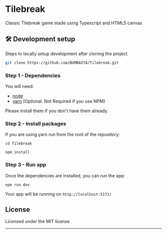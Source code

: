 # Tilebreak

Classic Tilebreak game made using Typescript and HTML5 canvas

## 🛠️ Development setup

Steps to locally setup development after cloning the project.

```sh
git clone https://github.com/BUMBAIYA/Tilebreak.git
```

### Step 1 - Dependencies

You will need:

- [node](https://nodejs.org/)
- [yarn](https://yarnpkg.com/en/docs/install) (Optional. Not Required if you use NPM)

Please install them if you don't have them already.

### Step 2 - Install packages

If you are using yarn run from the root of the repository:

```shell
cd Tilebreak
```

```shell
npm install
```

### Step 3 - Run app

Once the dependencies are installed, you can run the app:

```shell
npm run dev
```

Your app will be running on `http://localhost:5173/`

## License

Licensed under the MIT license

---
